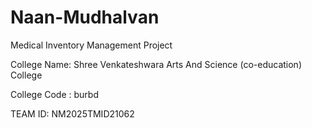 # Naan-Mudhalvan
Medical Inventory Management Project

College Name:  Shree Venkateshwara Arts And Science (co-education) College 

College Code : burbd 

TEAM ID:  NM2025TMID21062 
